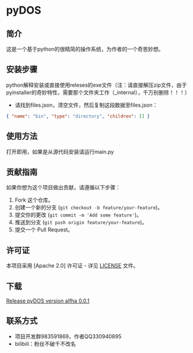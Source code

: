 # pyDOS

## 简介

这是一个基于python的很精简的操作系统，为作者的一个奇思妙想。

## 安装步骤

python解释安装或直接使用releses的exe文件（注：请直接解压zip文件，由于pyinstaller的奇妙特性，需要那个文件夹工作（_internal），千万别删除！！！）
- 请找到files.json，清空文件，然后复制这段数据至files.json：
```json
{ "name": "bin", "type": "directory", "children": [] }
```

## 使用方法

打开即用，如果是从源代码安装请运行main.py

## 贡献指南

如果你想为这个项目做出贡献，请遵循以下步骤：

1. Fork 这个仓库。
2. 创建一个新的分支 (`git checkout -b feature/your-feature`)。
3. 提交你的更改 (`git commit -m 'Add some feature'`)。
4. 推送到分支 (`git push origin feature/your-feature`)。
5. 提交一个 Pull Request。

## 许可证

本项目采用 [Apache 2.0] 许可证 - 详见 [LICENSE](LICENSE) 文件。

## 下载
<a href = "Full Changelog: https://github.com/user464664649464/pyDOS/commits/release">Release pyDOS version alfha 0.0.1</a>

## 联系方式
- 项目开发群983591869，作者QQ330940895
- bilibili：粉丝不破千不改名
